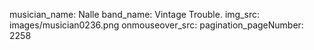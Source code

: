 musician_name: Nalle
band_name: Vintage Trouble.
img_src: images/musician0236.png
onmouseover_src: 
pagination_pageNumber: 2258